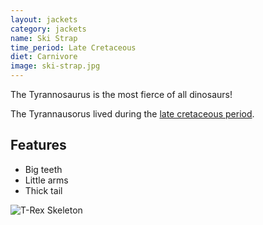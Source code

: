 ```yaml
---
layout: jackets
category: jackets
name: Ski Strap
time_period: Late Cretaceous
diet: Carnivore
image: ski-strap.jpg
---
```


The Tyrannosaurus is the most fierce of all dinosaurs!

The Tyrannausorus lived during the [late cretaceous period](http://en.wikipedia.org/wiki/Late_Cretaceous).

## Features

- Big teeth
- Little arms
- Thick tail

![T-Rex Skeleton](http://someinterestingfacts.net/wp-content/uploads/2013/01/T-Rex-Facts.jpg)

